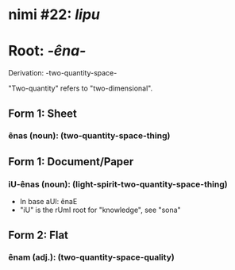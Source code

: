 # nimi #22: *lipu*
# Root: *-êna-*
Derivation: -two-quantity-space-

"Two-quantity" refers to "two-dimensional". 

## Form 1: Sheet
### ênas (noun): (two-quantity-space-thing)

## Form 1: Document/Paper
### iU-ênas (noun): (light-spirit-two-quantity-space-thing)
* In base aUI: ênaE
* "iU" is the rUmI root for "knowledge", see "sona"

## Form 2: Flat
### ênam (adj.): (two-quantity-space-quality)

